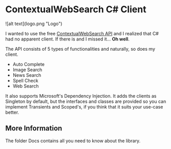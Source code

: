 # ContextualWebSearch C# Client

<div align="justify">
    ![alt text](logo.png "Logo")
</div>

I wanted to use the free [ContextualWebSearch API](https://contextualweb.io/) and I realized that C# had no apparent client. If there is and I missed it... **Oh well**.  

The API consists of 5 types of functionalities and naturally, so does my client.  

* Auto Complete
* Image Search
* News Search
* Spell Check
* Web Search

It also supports Microsoft's Dependency Injection. It adds the clients as Singleton by default, but the interfaces and classes are provided so you can implement Transients and Scoped's, if you think that it suits your use-case better.

## More Information

The folder Docs contains all you need to know about the library.